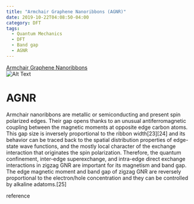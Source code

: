 ```yaml
---
title: "Armchair Graphene Nanoribbons (AGNR)"
date: 2019-10-22T04:08:50-04:00
category: DFT
tags:
  - Quantum Mechanics
  - DFT
  - Band gap
  - AGNR
---
```


[Armchair Graphene Nanoribbons](https://en.wikipedia.org/wiki/Graphene_nanoribbon)  
![Alt Text](https://upload.wikimedia.org/wikipedia/commons/f/fb/Cnt_gnrarm_v3.gif)



# AGNR

Armchair nanoribbons are metallic or semiconducting and present spin polarized edges. Their gap opens thanks to an unusual antiferromagnetic coupling between the magnetic moments at opposite edge carbon atoms. This gap size is inversely proportional to the ribbon width[23][24] and its behavior can be traced back to the spatial distribution properties of edge-state wave functions, and the mostly local character of the exchange interaction that originates the spin polarization. Therefore, the quantum confinement, inter-edge superexchange, and intra-edge direct exchange interactions in zigzag GNR are important for its magnetism and band gap. The edge magnetic moment and band gap of zigzag GNR are reversely proportional to the electron/hole concentration and they can be controlled by alkaline adatoms.[25]


reference
